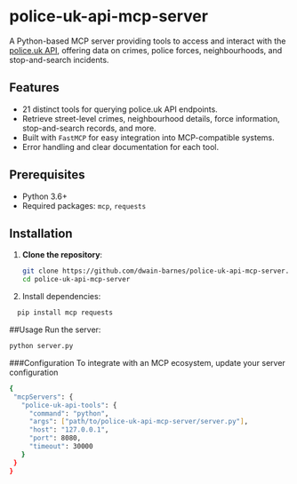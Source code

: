 # police-uk-api-mcp-server

A Python-based MCP server providing tools to access and interact with the [police.uk API](https://data.police.uk/), offering data on crimes, police forces, neighbourhoods, and stop-and-search incidents.

## Features

- 21 distinct tools for querying police.uk API endpoints.
- Retrieve street-level crimes, neighbourhood details, force information, stop-and-search records, and more.
- Built with `FastMCP` for easy integration into MCP-compatible systems.
- Error handling and clear documentation for each tool.

## Prerequisites

- Python 3.6+
- Required packages: `mcp`, `requests`

## Installation

1. **Clone the repository**:
   ```bash
   git clone https://github.com/dwain-barnes/police-uk-api-mcp-server.git
   cd police-uk-api-mcp-server
   ```

2. Install dependencies:
```bash
  pip install mcp requests
```
##Usage
Run the server:
 ```bash
python server.py
```
###Configuration
To integrate with an MCP ecosystem, update your server configuration 
 ```bash
{
  "mcpServers": {
    "police-uk-api-tools": {
      "command": "python",
      "args": ["path/to/police-uk-api-mcp-server/server.py"],
      "host": "127.0.0.1",
      "port": 8080,
      "timeout": 30000
    }
  }
}




